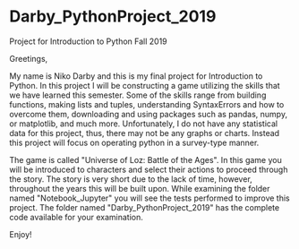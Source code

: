 # Darby_PythonProject_2019
Project for Introduction to Python Fall 2019 

Greetings,

My name is Niko Darby and this is my final project for Introduction to Python. In this project I will be constructing a game utilizing the skills that we have learned this semester. Some of the skills range from building functions, making lists and tuples, understanding SyntaxErrors and how to overcome them, downloading and using packages such as pandas, numpy, or matplotlib, and much more. Unfortunately, I do not have any statistical data for this project, thus, there may not be any graphs or charts. Instead this project will focus on operating python in a survey-type manner.

The game is called "Universe of Loz: Battle of the Ages". In this game you will be introduced to characters and select their actions to proceed through the story. The story is very short due to the lack of time, however, throughout the years this will be built upon. While examining the folder named "Notebook_Jupyter" you will see the tests performed to improve this project. The folder named "Darby_PythonProject_2019" has the complete code available for your examination.

Enjoy!
